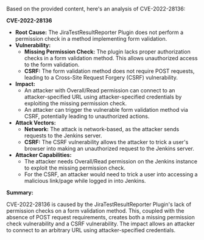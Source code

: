 Based on the provided content, here's an analysis of CVE-2022-28136:

**CVE-2022-28136**

*   **Root Cause:** The JiraTestResultReporter Plugin does not perform a permission check in a method implementing form validation.
*   **Vulnerability:**
    *   **Missing Permission Check:** The plugin lacks proper authorization checks in a form validation method. This allows unauthorized access to the form validation.
    *   **CSRF:** The form validation method does not require POST requests, leading to a Cross-Site Request Forgery (CSRF) vulnerability.
*   **Impact:**
    *   An attacker with Overall/Read permission can connect to an attacker-specified URL using attacker-specified credentials by exploiting the missing permission check.
    *   An attacker can trigger the vulnerable form validation method via CSRF, potentially leading to unauthorized actions.
*   **Attack Vectors:**
    *   **Network:** The attack is network-based, as the attacker sends requests to the Jenkins server.
    *   **CSRF:** The CSRF vulnerability allows the attacker to trick a user's browser into making an unauthorized request to the Jenkins server.
*   **Attacker Capabilities:**
    *   The attacker needs Overall/Read permission on the Jenkins instance to exploit the missing permission check.
    *   For the CSRF, an attacker would need to trick a user into accessing a malicious link/page while logged in into Jenkins.

**Summary:**

CVE-2022-28136 is caused by the JiraTestResultReporter Plugin's lack of permission checks on a form validation method. This, coupled with the absence of POST request requirements, creates both a missing permission check vulnerability and a CSRF vulnerability.  The impact allows an attacker to connect to an arbitrary URL using attacker-specified credentials.